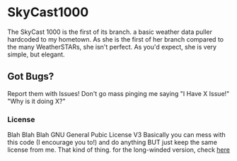 # SkyCast1000
The SkyCast 1000 is the first of its branch. a basic weather data puller hardcoded to my hometown. As she is the first of her branch compared to the many WeatherSTARs, she isn't perfect. As you'd expect, she is very simple, but elegant. 

## Got Bugs?
Report them with Issues! Don't go mass pinging me saying "I Have X Issue!" "Why is it doing X?"

### License
  Blah Blah Blah GNU General Pubic License V3
  Basically you can mess with this code (I encourage you to!) and do anything BUT just keep the same license from me. That kind of thing.
  for the long-winded version, check [here](https://choosealicense.com/licenses/gpl-3.0/)

